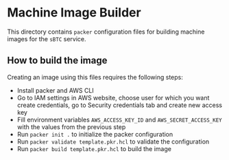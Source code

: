 # Machine Image Builder

This directory contains `packer` configuration files for building machine images for the `sBTC` service.


## How to build the image
Creating an image using this files requires the following steps:

- Install packer and AWS CLI
- Go to IAM settings in AWS website, choose user for which you want create credentials, go to Security credentials tab and create new access key
- Fill environment variables `AWS_ACCESS_KEY_ID` and `AWS_SECRET_ACCESS_KEY` with the values from the previous step
- Run `packer init .` to initialize the packer configuration
- Run `packer validate template.pkr.hcl` to validate the configuration
- Run `packer build template.pkr.hcl` to build the image